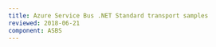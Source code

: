 ```yaml
---
title: Azure Service Bus .NET Standard transport samples
reviewed: 2018-06-21
component: ASBS
---
```

